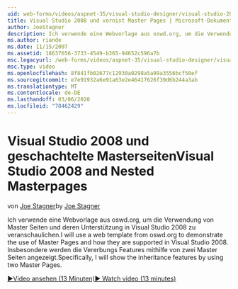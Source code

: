 ```yaml
---
uid: web-forms/videos/aspnet-35/visual-studio-designer/visual-studio-2008-and-nested-masterpages
title: Visual Studio 2008 und vornist Master Pages | Microsoft-Dokumentation
author: JoeStagner
description: Ich verwende eine Webvorlage aus oswd.org, um die Verwendung von Master Seiten und deren Unterstützung in Visual Studio 2008 zu veranschaulichen. Insbesondere zeige ich Ihnen...
ms.author: riande
ms.date: 11/15/2007
ms.assetid: 18637656-3733-4549-b365-94652c596a7b
msc.legacyurl: /web-forms/videos/aspnet-35/visual-studio-designer/visual-studio-2008-and-nested-masterpages
msc.type: video
ms.openlocfilehash: 8f841fb02677c12930a0298a5a99a3556bcf50ef
ms.sourcegitcommit: e7e91932a6e91a63e2e46417626f39d6b244a3ab
ms.translationtype: MT
ms.contentlocale: de-DE
ms.lasthandoff: 03/06/2020
ms.locfileid: "78462429"
---
```

# <a name="visual-studio-2008-and-nested-masterpages"></a><span data-ttu-id="4b394-104">Visual Studio 2008 und geschachtelte Masterseiten</span><span class="sxs-lookup"><span data-stu-id="4b394-104">Visual Studio 2008 and Nested Masterpages</span></span>

<span data-ttu-id="4b394-105">von [Joe Stagner](https://github.com/JoeStagner)</span><span class="sxs-lookup"><span data-stu-id="4b394-105">by [Joe Stagner](https://github.com/JoeStagner)</span></span>

<span data-ttu-id="4b394-106">Ich verwende eine Webvorlage aus oswd.org, um die Verwendung von Master Seiten und deren Unterstützung in Visual Studio 2008 zu veranschaulichen.</span><span class="sxs-lookup"><span data-stu-id="4b394-106">I will use a web template from oswd.org to demonstrate the use of Master Pages and how they are supported in Visual Studio 2008.</span></span> <span data-ttu-id="4b394-107">Insbesondere werden die Vererbungs Features mithilfe von zwei Master Seiten angezeigt.</span><span class="sxs-lookup"><span data-stu-id="4b394-107">Specifically, I will show the inheritance features by using two Master Pages.</span></span>

[<span data-ttu-id="4b394-108">&#9654;Video ansehen (13 Minuten)</span><span class="sxs-lookup"><span data-stu-id="4b394-108">&#9654; Watch video (13 minutes)</span></span>](https://channel9.msdn.com/Blogs/ASP-NET-Site-Videos/visual-studio-2008-and-nested-masterpages)
